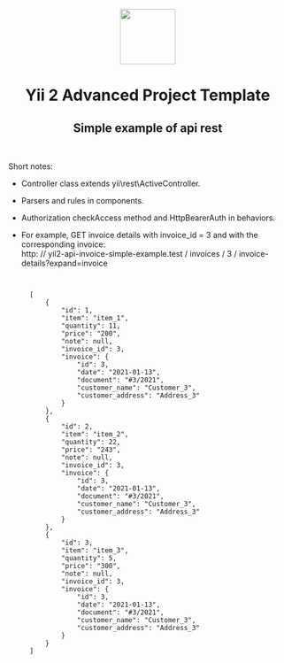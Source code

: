 <p align="center">
    <a href="https://github.com/yiisoft" target="_blank">
        <img src="https://avatars0.githubusercontent.com/u/993323" height="100px">
    </a>
    <h1 align="center">Yii 2 Advanced Project Template</h1>
    <h2 align="center">Simple example of api rest</h2>
    <br>
</p>
Short notes:

- Controller class extends yii\rest\ActiveController.
- Parsers and rules in components.
- Authorization checkAccess method and HttpBearerAuth in behaviors.
- For example, GET invoice details with invoice_id = 3 and with the corresponding invoice: <br />
    http: // yii2-api-invoice-simple-example.test / invoices / 3 / invoice-details?expand=invoice

    
    <pre><code> 

    [
        {
            "id": 1,
            "item": "item_1",
            "quantity": 11,
            "price": "200",
            "note": null,
            "invoice_id": 3,
            "invoice": {
                "id": 3,
                "date": "2021-01-13",
                "document": "#3/2021",
                "customer_name": "Customer_3",
                "customer_address": "Address_3"
            }
        },
        {
            "id": 2,
            "item": "item_2",
            "quantity": 22,
            "price": "243",
            "note": null,
            "invoice_id": 3,
            "invoice": {
                "id": 3,
                "date": "2021-01-13",
                "document": "#3/2021",
                "customer_name": "Customer_3",
                "customer_address": "Address_3"
            }
        },
        {
            "id": 3,
            "item": "item_3",
            "quantity": 5,
            "price": "300",
            "note": null,
            "invoice_id": 3,
            "invoice": {
                "id": 3,
                "date": "2021-01-13",
                "document": "#3/2021",
                "customer_name": "Customer_3",
                "customer_address": "Address_3"
            }
        }
    ]

    </code></pre>

    